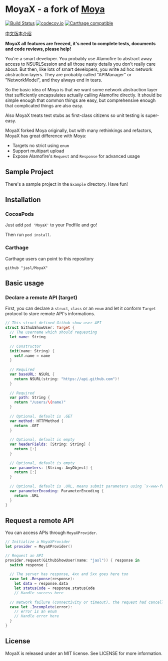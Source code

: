 MoyaX - a fork of [Moya](https://github.com/Moya/Moya)
====

[![Build Status](https://travis-ci.org/jasl/MoyaX.svg?branch=master)](https://travis-ci.org/jasl/MoyaX)
[![codecov.io](https://codecov.io/github/jasl/MoyaX/coverage.svg?branch=master)](https://codecov.io/github/jasl/MoyaX?branch=master)
[![Carthage compatible](https://img.shields.io/badge/Carthage-compatible-4BC51D.svg?style=flat)](https://github.com/Carthage/Carthage)

[中文版本介绍](Readme_zh.md)

**MoyaX all features are freezed, it's need to complete tests, documents and code reviews, please help!**

You're a smart developer. You probably use Alamofire to abstract away access to NSURLSession and all those nasty details you don't really care about. But then, like lots of smart developers, you write ad hoc network abstraction layers. They are probably called "APIManager" or "NetworkModel", and they always end in tears.

So the basic idea of Moya is that we want some network abstraction layer that sufficiently encapsulates actually calling Alamofire directly. It should be simple enough that common things are easy, but comprehensive enough that complicated things are also easy.

Also MoyaX treats test stubs as first-class citizens so unit testing is super-easy.

MoyaX forked Moya originally, but with many rethinkings and refactors, MoyaX has great difference with Moya:

- Targets no strict using `enum`
- Support multipart upload
- Expose Alamofire's `Request` and `Response` for advanced usage

## Sample Project

There's a sample project in the `Example` directory. Have fun!

## Installation

### CocoaPods

Just add `pod 'MoyaX'` to your Podfile and go!

Then run `pod install`.

### Carthage

Carthage users can point to this repository

```
github "jasl/MoyaX"
```

## Basic usage

### Declare a remote API (target)

First, you can declare a `struct`, `class` or an `enum` and let it conform `Target` protocol to store remote API's informations.

```swift
// This struct defined Github show user API
struct GithubShowUser: Target {
  // The username which should requesting
  let name: String
  
  // Constructor
  init(name: String) {
    self.name = name
  }
  
  // Required
  var baseURL: NSURL {
    return NSURL(string: "https://api.github.com")!
  }
  
  // Required
  var path: String {
    return "/users/\(name)"
  }
  
  // Optional, default is .GET
  var method: HTTPMethod {
    return .GET
  }
  
  // Optional, default is empty
  var headerFields: [String: String] {
    return [:]
  }
  
  // Optional, default is empty
  var parameters: [String: AnyObject] {
    return [:]
  }
  
  // Optional, default is .URL, means submit parameters using `x-www-form-urlencoded`
  var parameterEncoding: ParameterEncoding {
    return .URL
  }
}
```

## Request a remote API

You can access APIs through `MoyaXProvider`.

```swift
// Initialize a MoyaXProvider
let provider = MoyaXProvider()

// Request an API
provider.request(GithubShowUser(name: "jasl")) { response in
  switch response {
  
  // The server has response, 4xx and 5xx goes here too
  case let .Response(response):
    let data = response.data
    let statusCode = response.statusCode
    // Handle success here
    
  // Network failure (connectivity or timeout), the request had cancelled or aborted or other unexpect errors goes here
  case let .Incomplete(error):
    // error is an enum
    // Handle error here
  }
}
```

## License

MoyaX is released under an MIT license. See LICENSE for more information.
